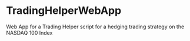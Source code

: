 # TradingHelperWebApp
Web App for a Trading Helper script for a hedging trading strategy on the NASDAQ 100 Index
